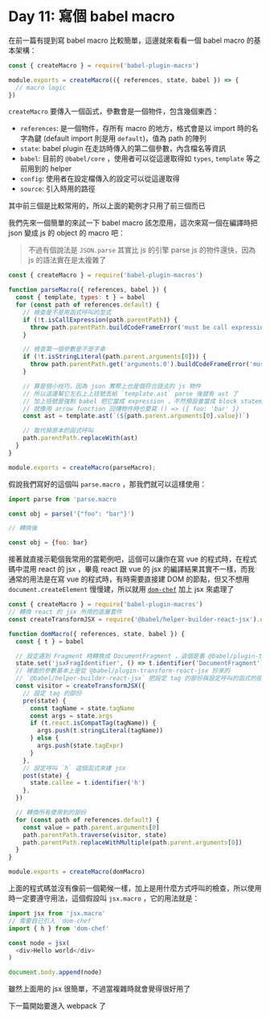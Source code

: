 Day 11: 寫個 babel macro
==============================

在前一篇有提到寫 babel macro 比較簡單，這邊就來看看一個 babel macro 的基本架構：

```javascript
const { createMacro } = require('babel-plugin-macro')

module.exports = createMacro(({ references, state, babel }) => {
  // macro logic
})
```

`createMacro` 要傳入一個函式，參數會是一個物件，包含幾個東西：

- `references`: 是一個物件，存所有 macro 的地方，格式會是以 import 時的名字為鍵 (default import 則是用 `default`)，值為 path 的陣列
- `state`: babel plugin 在走訪時傳入的第二個參數，內含檔名等資訊
- `babel`: 目前的 `@babel/core` ，使用者可以從這邊取得如 `types`, `template` 等之前用到的 helper
- `config`: 使用者在設定檔傳入的設定可以從這邊取得
- `source`: 引入時用的路徑

其中前三個是比較常用的，所以上面的範例才只用了前三個而已

我們先來一個簡單的來試一下 babel macro 該怎麼用，這次來寫一個在編譯時把 json 變成 js 的 object 的 macro 吧：

> 不過有個說法是 `JSON.parse` 其實比 js 的引擎 parse js 的物件還快，因為 js 的語法實在是太複雜了

```javascript
const { createMacro } = require('babel-plugin-macros')

function parseMacro({ references, babel }) {
  const { template, types: t } = babel
  for (const path of references.default) {
    // 檢查是不是用函式呼叫的型式
    if (!t.isCallExpression(path.parentPath)) {
      throw path.parentPath.buildCodeFrameError('must be call expression')
    }

    // 檢查第一個參數是不是字串
    if (!t.isStringLiteral(path.parent.arguments[0])) {
      throw path.parentPath.get('arguments.0').buildCodeFrameError('must be call expression')
    }

    // 算是個小技巧，因為 json 實際上也是個符合語法的 js 物件
    // 所以這邊幫它左右上上括號丟給 `template.ast` parse 後就有 ast 了
    // 加上括號是強制 babel 把它當成 expression ，不然預設會當成 block statement 就會出錯
    // 就像用 arrow function 回傳物件時也要寫 () => ({ foo: 'bar' })
    const ast = template.ast(`(${path.parent.arguments[0].value})`)

    // 取代掉原本的函式呼叫
    path.parentPath.replaceWith(ast)
  }
}

module.exports = createMacro(parseMacro);
```

假說我們寫好的這個叫 `parse.macro` ，那我們就可以這樣使用：

```javascript
import parse from 'parse.macro

const obj = parse('{"foo": "bar"}')

// 轉換後

const obj = {foo: bar}
```

接著就直接示範個我常用的當範例吧，這個可以讓你在寫 vue 的程式時，在程式碼中混用 react 的 jsx ，畢竟 react 跟 vue 的 jsx 的編譯結果其實不一樣，而我通常的用法是在寫 vue 的程式時，有時需要直接建 DOM 的節點，但又不想用 `document.createElement` 慢慢建，所以就用 [`dom-chef`](https://github.com/vadimdemedes/dom-chef) 加上 jsx 來處理了

```javascript
const { createMacro } = require('babel-plugin-macros')
// 轉換 react 的 jsx 所用的底層套件
const createTransformJSX = require('@babel/helper-builder-react-jsx').default

function domMacro({ references, state, babel }) {
  const { t } = babel

  // 設定遇到 Fragment 時轉換成 DocumentFragment ，這個是看 @babel/plugin-transform-react-jsx 知道的
  state.set('jsxFragIdentifier', () => t.identifier('DocumentFragment'))
  // 裡面的參數基本上是從 @babel/plugin-transform-react-jsx 抄來的
  // `@babel/helper-builder-react-jsx` 把設定 tag 的部份與設定呼叫的函式的部份抽出來變成這兩個參數了
  const visitor = createTransformJSX({
    // 設定 tag 的部份
    pre(state) {
      const tagName = state.tagName
      const args = state.args
      if (t.react.isCompatTag(tagName)) {
        args.push(t.stringLiteral(tagName))
      } else {
        args.push(state.tagExpr)
      }
    },
    // 設定呼叫 `h` 這個函式來建 jsx
    post(state) {
      state.callee = t.identifier('h')
    },
  })

  // 轉換所有使用到的部份
  for (const path of references.default) {
    const value = path.parent.arguments[0]
    path.parentPath.traverse(visitor, state)
    path.parentPath.replaceWithMultiple(path.parent.arguments[0])
  }
}

module.exports = createMacro(domMacro)
```

上面的程式碼並沒有像前一個範候一樣，加上是用什麼方式呼叫的檢查，所以使用時一定要遵守用法，這個假設叫 `jsx.macro` ，它的用法就是：

```javascript
import jsx from 'jsx.macro'
// 需要自己引入 `dom-chef`
import { h } from 'dom-chef'

const node = jsx(
  <div>Hello world</div>
)

document.body.append(node)
```

雖然上面用的 jsx 很簡單，不過當複雜時就會覺得很好用了

下一篇開始要進入 webpack 了
